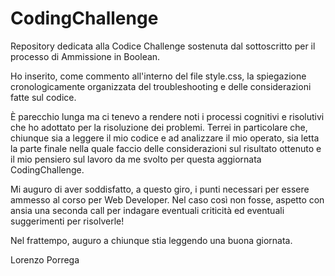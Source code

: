 # CodingChallenge
Repository dedicata alla Codice Challenge sostenuta dal sottoscritto per il processo di Ammissione in Boolean.

Ho inserito, come commento all'interno del file style.css, la spiegazione cronologicamente organizzata del troubleshooting e delle considerazioni
fatte sul codice.

È parecchio lunga ma ci tenevo a rendere noti i processi cognitivi e risolutivi che ho adottato per la risoluzione dei problemi. Terrei in particolare che,
chiunque sia a leggere il mio codice e ad analizzare il mio operato, sia letta la parte finale nella quale faccio delle considerazioni sul risultato
ottenuto e il mio pensiero sul lavoro da me svolto per questa aggiornata CodingChallenge.

Mi auguro di aver soddisfatto, a questo giro, i punti necessari per essere ammesso al corso per Web Developer. Nel caso così non fosse, aspetto con ansia
una seconda call per indagare eventuali criticità ed eventuali suggerimenti per risolverle!

Nel frattempo, auguro a chiunque stia leggendo una buona giornata.

Lorenzo Porrega
